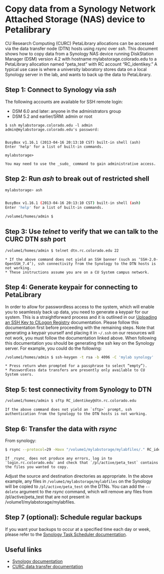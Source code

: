 # Copy data from a Synology Network Attached Storage (NAS) device to Petalibrary

CU Research Computing (CURC) PetaLibrary allocations can be accessed via the data transfer node (DTN) hosts using _rsync_ over _ssh_. This document shows how to copy data from a Synology NAS device running DiskStation Manager (DSM) version 4.2 with hostname mylabstorage.colorado.edu to a PetaLibrary allocation named “peta_test” with RC account “RC_identikey.”  A typical use case is where a university laboratory stores data on a local Synology server in the lab, and wants to back up the data to PetaLibrary.

## Step 1: Connect to Synology via _ssh_ 

The following accounts are available for SSH remote login:
* DSM 6.0 and later: anyone in the administrators group
* DSM 5.2 and earlier/SRM: admin or root

```
$ ssh mylabstorage.colorado.edu -l admin
admin@mylabstorage.colorado.edu's password:


BusyBox v1.16.1 (2013-04-16 20:13:10 CST) built-in shell (ash)
Enter 'help' for a list of built-in commands.

mylabstorage>
```

```{note}
You may need to use the _sudo_ command to gain administrative access.
```

## Step 2: Run _ash_ to break out of restricted shell

```bash
mylabstorage> ash


BusyBox v1.16.1 (2013-04-16 20:13:10 CST) built-in shell (ash)
Enter 'help' for a list of built-in commands.

/volume1/homes/admin $
```

## Step 3: Use _telnet_ to verify that we can talk to the CURC DTN _ssh_ port

```bash
/volume1/homes/admin $ telnet dtn.rc.colorado.edu 22
```

```{important}
* If the above command does not yield an SSH banner (such as ‘SSH-2.0-OpenSSH_7.4’), ssh connectivity from the Synology to the DTN hosts is not working.
* These instructions assume you are on a CU System campus network.
```

## Step 4: Generate keypair for connecting to PetaLibrary 

In order to allow for passwordless access to the system, which will enable you to seamlessly back up data, you need to generate a keypair for our system. This is a straightforward process and it is outlined in our [Uploading an SSH Key to CILogon Registry](../../../additional-resources/registrycilogon-instructions.md) documentation. Please follow this documentation first before proceeding with the remaining steps. Note that generating a keypair yourself and placing it in `~/.ssh` on our resources will not work, you must follow the documentation linked above. 
When following this documentation you should be generating the ssh key on the Synology server. For example, you could do the following:


```bash
/volume1/homes/admin $ ssh-keygen -t rsa -b 4096 -C 'mylab synology'
```
```{note}
* Press return when prompted for a passphrase to select “empty”).
* Passwordless data transfers are presently only available to CU System users.
```

## Step 5: test connectivity from Synology to DTN

```bash
/volume1/homes/admin $ sftp RC_identikey@dtn.rc.colorado.edu
```

```{note}
If the above command does not yield an `sftp>` prompt, ssh authentication from the Synology to the DTN hosts is not working.
```

## Step 6: Transfer the data with _rsync_

From synology:
```bash
$ rsync --protocol=29 -Havx "/volume1/mylabstorage/mylabfiles/." RC_identikey@dtn.rc.colorado.edu:/pl/active/peta_test/.
```

```{note}
If _rsync_ does not produce any errors, log in to `login.rc.colorado.edu` and check that `/pl/active/peta_test` contains the files you wanted to copy.
```

Adjust the source and destination directories as appropriate. In the above example, any files in `/volume1/mylabstorage/mylabfiles` on the Synology will be copied to `/pl/active/peta_test` on the DTNs. You can add the `--delete` argument to the _rsync_ command, which will remove any files from /pl/active/peta_test that are not present in /volume1/mylabstorage/mylabfiles.

## Step 7 (optional): Schedule regular backups

If you want your backups to occur at a specified time each day or week, please refer to the [Synology Task Scheduler documentation](https://www.synology.com/en-global/knowledgebase/DSM/help/DSM/AdminCenter/system_taskscheduler).  

## Useful links

* [Synology documentation](https://www.synology.com/en-us/support/documentation?query=&type=All&section=All&p=1)
* [CURC data transfer documentation](../../compute/data-transfer.md)

